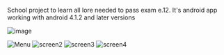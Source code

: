 School project to learn all lore needed to pass exam e.12. 
It's android app working with android 4.1.2 and later versions

![image](https://user-images.githubusercontent.com/33381196/122674072-d6624080-d1d3-11eb-89c6-0121ad66b295.png)


![Menu](https://user-images.githubusercontent.com/33381196/122674298-c72fc280-d1d4-11eb-8766-e3ebbca98265.jpg)
![screen2](https://user-images.githubusercontent.com/33381196/122674301-cb5be000-d1d4-11eb-8354-dc623d964c11.jpg)
![screen3](https://user-images.githubusercontent.com/33381196/122674305-ce56d080-d1d4-11eb-8143-34745886b557.jpg)
![screen4](https://user-images.githubusercontent.com/33381196/122674307-cf87fd80-d1d4-11eb-9124-a7b7126e6dc0.jpg)
